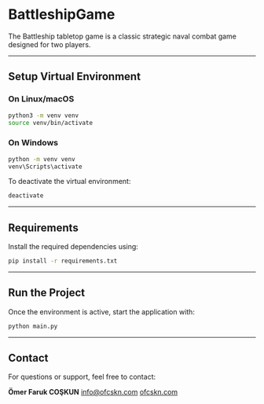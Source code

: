 # BattleshipGame

The Battleship tabletop game is a classic strategic naval combat game designed for two players.

---

## Setup Virtual Environment

### On Linux/macOS

```bash
python3 -m venv venv
source venv/bin/activate
```

### On Windows

```cmd
python -m venv venv
venv\Scripts\activate
```

To deactivate the virtual environment:

```bash
deactivate
```

---

## Requirements

Install the required dependencies using:

```bash
pip install -r requirements.txt
```

---

## Run the Project

Once the environment is active, start the application with:

```bash
python main.py
```

---

## Contact

For questions or support, feel free to contact:

**Ömer Faruk COŞKUN**
[info@ofcskn.com](mailto:info@ofcskn.com)
[ofcskn.com](https://ofcskn.com)

```

```

